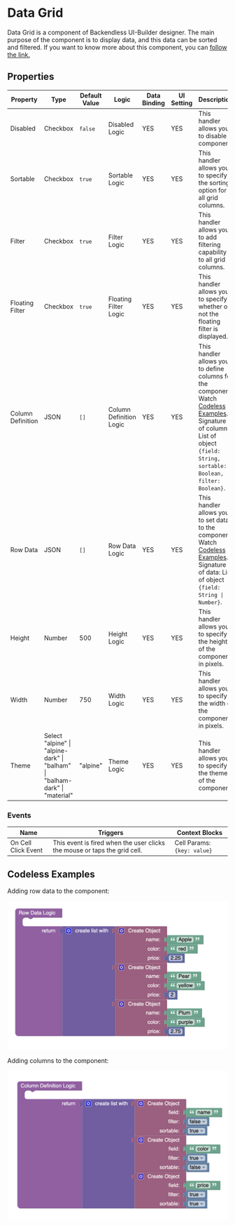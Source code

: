 # Data Grid

Data Grid is a component of Backendless UI-Builder designer. The main purpose of the component is to display data, and this data can be sorted and filtered.
If you want to know more about this component, you can [follow the link.](https://www.ag-grid.com/example/)

## Properties

| Property          | Type                                                                             | Default Value | Logic                   | Data Binding | UI Setting | Description                                                                                                                                                                                   |
|-------------------|----------------------------------------------------------------------------------|---------------|-------------------------|--------------|------------|-----------------------------------------------------------------------------------------------------------------------------------------------------------------------------------------------|
| Disabled          | Checkbox                                                                         | `false`       | Disabled Logic          | YES          | YES        | This handler allows you to disable a component.                                                                                                                                               |
| Sortable          | Checkbox                                                                         | `true`        | Sortable Logic          | YES          | YES        | This handler allows you to specify the sorting option for all grid columns.                                                                                                                   |
| Filter            | Checkbox                                                                         | `true`        | Filter Logic            | YES          | YES        | This handler allows you to add filtering capability to all grid columns.                                                                                                                      |
| Floating Filter   | Checkbox                                                                         | `true`        | Floating Filter Logic   | YES          | YES        | This handler allows you to specify whether or not the floating filter is displayed.                                                                                                           |
| Column Definition | JSON                                                                             | `[]`          | Column Definition Logic | YES          | YES        | This handler allows you to define columns for the component. Watch [Codeless Examples](#Examples). Signature of column: List of object `{field: String, sortable: Boolean, filter: Boolean}`. |
| Row Data          | JSON                                                                             | `[]`          | Row Data Logic          | YES          | YES        | This handler allows you to set data to the component. Watch [Codeless Examples](#Examples). Signature of data: List of object `{field: String \| Number}`.                                    |
| Height            | Number                                                                           | 500           | Height Logic            | YES          | YES        | This handler allows you to specify the height of the component in pixels.                                                                                                                     |
| Width             | Number                                                                           | 750           | Width Logic             | YES          | YES        | This handler allows you to specify the width of the component in pixels.                                                                                                                      |
| Theme             | Select <br/>"alpine" \| "alpine-dark" \| "balham" \| "balham-dark" \| "material" | "alpine"      | Theme Logic             | YES          | YES        | This handler allows you to specify the theme of the component.                                                                                                                                |

### Events

| Name                | Triggers                                                                  | Context Blocks              |
|---------------------|---------------------------------------------------------------------------|---------------------------- |
| On Cell Click Event | This event is fired when the user clicks the mouse or taps the grid cell. | Cell Params: `{key: value}` |

## <a id="Examples" name="Examples"></a> Codeless Examples

Adding row data to the component:

![markers example](./example-images/adding-row-data.png)

Adding columns to the component:

![markers example](./example-images/adding-columns.png)
